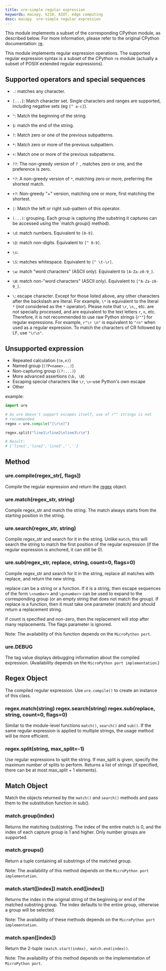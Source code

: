 ```yaml
---
title: ure-simple regular expression
keywords: maixpy, k210, AIOT, edge computing
desc: maixpy  ure-simple regular expression
---
```




This module implements a subset of the corresponding CPython module, as described below. For more information, please refer to the original CPython documentation: [re](https://docs.python.org/3.5/library/re.html#module-re).

This module implements regular expression operations. The supported regular expression syntax is a subset of the CPython `re` module (actually a subset of POSIX extended regular expressions).

## Supported operators and special sequences

* `.`: matches any character.

* `[...]`: Match character set. Single characters and ranges are supported, including negative sets (eg `[^ a-c]`).

* `^`: Match the beginning of the string.

* `$`: match the end of the string.

* `?`: Match zero or one of the previous subpatterns.

* `*`: Match zero or more of the previous subpattern.

* `+`: Match one or more of the previous subpatterns.

* `??`: The non-greedy version of `? `, matches zero or one, and the preference is zero.

* `*?`: A non-greedy version of `*`, matching zero or more, preferring the shortest match.

* `+?`: Non-greedy "+" version, matching one or more, first matching the shortest.

* `|`: Match the left or right sub-pattern of this operator.

* `(...)`: grouping. Each group is capturing (the substring it captures can be accessed using the `match.group() method).

* `\d`: match numbers. Equivalent to `[0-9]`.

* `\D`: match non-digits. Equivalent to `[^ 0-9]`.

* `\s`:

* `\S`: matches whitespace. Equivalent to `[^ \t-\r]`.

* `\w`: ​​match "word characters" (ASCII only). Equivalent to `[A-Za-z0-9_]`.

* `\W`: match non-"word characters" (ASCII only). Equivalent to `[^A-Za-z0-9_]`.

* `\`: escape character. Except for those listed above, any other characters after the backslash are literal. For example, `\*` is equivalent to the literal `*` (not considered as the `*` operator). Please note that `\r`, `\n,`, etc. are not specially processed, and are equivalent to the text letters `r`, `n`, etc. Therefore, it is not recommended to use raw Python strings (`r""`) for regular expressions. For example, `r"\r \n"` is equivalent to `"rn"` when used as a regular expression. To match the characters of CR followed by LF, use `"\r\n"`.

## Unsupported expression

* Repeated calculation (`(m,n)`)
* Named group (`(?P<name>...)`)
* Non-capturing group (`(?:...)`)
* More advanced assertions (`\b, \B`)
* Escaping special characters like `\r`, `\n`-use Python's own escape
* Other


example:

```python
import ure

# As ure doesn't support escapes itself, use of r"" strings is not
# recommended.
regex = ure.compile("[\r\n]")

regex.split("line1\rline2\nline3\r\n")

# Result:
# ['line1','line2','line3','','']
```
## Method

### ure.compile(regex_str[, flags])

Compile the regular expression and return the [regex](http://docs.micropython.org/en/latest/library/ure.html?highlight=ure#regex) object.

### ure.match(regex_str, string)

Compile regex_str and match the string. The match always starts from the starting position in the string.

### ure.search(regex_str, string)

Compile regex_str and search for it in the string. Unlike `match`, this will search the string to match the first position of the regular expression (if the regular expression is anchored, it can still be 0).

### ure.sub(regex_str, replace, string, count=0, flags=0)

Compile regex_str and search for it in the string, replace all matches with replace, and return the new string.

replace can be a string or a function. If it is a string, then escape sequences of the form `\<number>` and `\g<number>` can be used to expand to the corresponding group (or an empty string that does not match the group). If replace is a function, then it must take one parameter (match) and should return a replacement string.

If count is specified and non-zero, then the replacement will stop after many replacements. The flags parameter is ignored.

Note: The availability of this function depends on the `MicroPython port`.

### ure.DEBUG

The tag value displays debugging information about the compiled expression. (Availability depends on the `MicroPython port implementation`.)


## Regex Object

The compiled regular expression. Use `ure.compile()` to create an instance of this class.

### regex.match(string) regex.search(string) regex.sub(replace, string, count=0, flags=0)

Similar to the module-level functions `match()`, `search()` and `sub()`. If the same regular expression is applied to multiple strings, the usage method will be more efficient.

### regex.split(string, max_split=-1)

Use regular expressions to split the string. If max_split is given, specify the maximum number of splits to perform. Returns a list of strings (if specified, there can be at most max_split + 1 elements).


## Match Object

Match the objects returned by the `match()` and `search()` methods and pass them to the substitution function in sub().

### match.group(index)

Returns the matching (sub)string. The index of the entire match is 0, and the index of each capture group is 1 and higher. Only number groups are supported.

### match.groups()

Return a tuple containing all substrings of the matched group.

Note: The availability of this method depends on the `MicroPython port implementation`.

### match.start([index]) match.end([index])

Returns the index in the original string of the beginning or end of the matched substring group. The index defaults to the entire group, otherwise a group will be selected.

Note: The availability of these methods depends on the `MicroPython port implementation`.

### match.span([index])


Return the 2-tuple `(match.start(index), match.end(index))`.

Note: The availability of this method depends on the implementation of `MicroPython port`.
